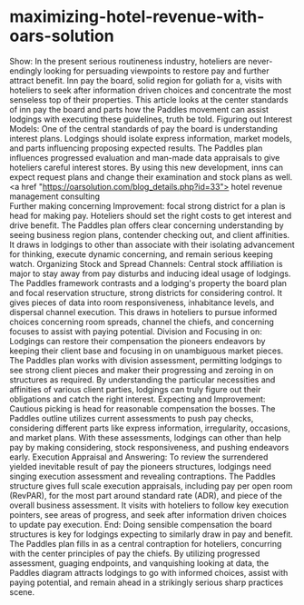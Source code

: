 # maximizing-hotel-revenue-with-oars-solution
Show: In the present serious routineness industry, hoteliers are never-endingly looking for persuading viewpoints to restore pay and further attract benefit. Inn pay the board, solid region for goliath for a, visits with hoteliers to seek after information driven choices and concentrate the most senseless top of their properties. This article looks at the center standards of inn pay the board and parts how the Paddles movement can assist lodgings with executing these guidelines, truth be told.
Figuring out Interest Models: One of the central standards of pay the board is understanding interest plans. Lodgings should isolate express information, market models, and parts influencing proposing expected results. The Paddles plan influences progressed evaluation and man-made data appraisals to give hoteliers careful interest stores. By using this new development, inns can expect request plans and change their examination and stock plans as well.
<a href "https://oarsolution.com/blog_details.php?id=33">  hotel revenue management consulting				
 </a>
Further making concerning Improvement: focal strong district for a plan is head for making pay. Hoteliers should set the right costs to get interest and drive benefit. The Paddles plan offers clear concerning understanding by seeing business region plans, contender checking out, and client affinities. It draws in lodgings to other than associate with their isolating advancement for thinking, execute dynamic concerning, and remain serious keeping watch.
Organizing Stock and Spread Channels: Central stock affiliation is major to stay away from pay disturbs and inducing ideal usage of lodgings. The Paddles framework contrasts and a lodging's property the board plan and focal reservation structure, strong districts for considering control. It gives pieces of data into room responsiveness, inhabitance levels, and dispersal channel execution. This draws in hoteliers to pursue informed choices concerning room spreads, channel the chiefs, and concerning focuses to assist with paying potential.
Division and Focusing in on: Lodgings can restore their compensation the pioneers endeavors by keeping their client base and focusing in on unambiguous market pieces. The Paddles plan works with division assessment, permitting lodgings to see strong client pieces and maker their progressing and zeroing in on structures as required. By understanding the particular necessities and affinities of various client parties, lodgings can truly figure out their obligations and catch the right interest.
Expecting and Improvement: Cautious picking is head for reasonable compensation the bosses. The Paddles outline utilizes current assessments to push pay checks, considering different parts like express information, irregularity, occasions, and market plans. With these assessments, lodgings can other than help pay by making considering, stock responsiveness, and pushing endeavors early.
Execution Appraisal and Answering: To review the surrendered yielded inevitable result of pay the pioneers structures, lodgings need singing execution assessment and revealing contraptions. The Paddles structure gives full scale execution appraisals, including pay per open room (RevPAR), for the most part around standard rate (ADR), and piece of the overall business assessment. It visits with hoteliers to follow key execution pointers, see areas of progress, and seek after information driven choices to update pay execution.
End: Doing sensible compensation the board structures is key for lodgings expecting to similarly draw in pay and benefit. The Paddles plan fills in as a central contraption for hoteliers, concurring with the center principles of pay the chiefs. By utilizing progressed assessment, guaging endpoints, and vanquishing looking at data, the Paddles diagram attracts lodgings to go with informed choices, assist with paying potential, and remain ahead in a strikingly serious sharp practices scene.
